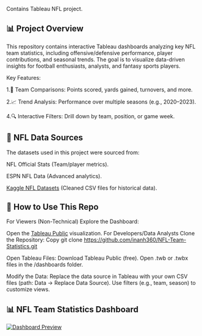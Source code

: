 Contains Tableau NFL project.
## 📊 Project Overview 
This repository contains interactive Tableau dashboards analyzing key NFL team statistics, including offensive/defensive performance, player contributions, and seasonal trends. The goal is to visualize data-driven insights for football enthusiasts, analysts, and fantasy sports players.

Key Features:

1.🏈 Team Comparisons: Points scored, yards gained, turnovers, and more.

2.📈 Trend Analysis: Performance over multiple seasons (e.g., 2020–2023).

4.🔍 Interactive Filters: Drill down by team, position, or game week.
## 🏈 NFL Data Sources 
The datasets used in this project were sourced from:

NFL Official Stats (Team/player metrics).

ESPN NFL Data (Advanced analytics).

[Kaggle NFL Datasets](https://www.kaggle.com/datasets/cviaxmiwnptr/nfl-team-stats-20022019-espn) (Cleaned CSV files for historical data).
## 📂 How to Use This Repo 
For Viewers (Non-Technical)
  Explore the Dashboard:

  Open the [Tableau Public](https://public.tableau.com/app/profile/ishrak.hossain/viz/NFLTeamStatistics_17412257365090/Dashboard1?publish=yes) visualization.
For Developers/Data Analysts
  Clone the Repository:
    Copy git clone https://github.com/inanh360/NFL-Team-Statistics.git
    
  Open Tableau Files:
    Download Tableau Public (free).
    Open .twb or .twbx files in the /dashboards folder.

  Modify the Data:
    Replace the data source in Tableau with your own CSV files (path: Data → Replace Data Source).
    Use filters (e.g., team, season) to customize views.
## 📊 NFL Team Statistics Dashboard  
[![Dashboard Preview](https://public.tableau.com/static/images/NF/NFLTeamStatistics_17412257365090/Dashboard1/1_rss.png)](https://public.tableau.com/app/profile/ishrak.hossain/viz/NFLTeamStatistics_17412257365090/Dashboard1)
